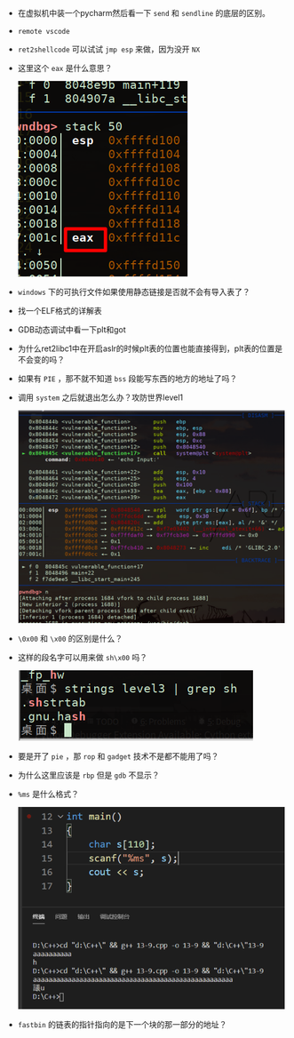 + 在虚拟机中装一个pycharm然后看一下 `send` 和 `sendline` 的底层的区别。

+ `remote vscode` 

+ `ret2shellcode` 可以试试 `jmp esp` 来做，因为没开 `NX`

+ 这里这个 `eax` 是什么意思？

  ![image-20201018173703552](https://raw.githubusercontent.com/smallzhong/picgo-pic-bed/master/image-20201018173703552.png)
  
+ `windows` 下的可执行文件如果使用静态链接是否就不会有导入表了？

+ 找一个ELF格式的详解表

+ GDB动态调试中看一下plt和got

+ 为什么ret2libc1中在开启aslr的时候plt表的位置也能直接得到，plt表的位置是不会变的吗？

+ 如果有 `PIE` ，那不就不知道 `bss` 段能写东西的地方的地址了吗？

+ 调用 `system` 之后就退出怎么办？攻防世界level1

  ![image-20201020195423693](https://raw.githubusercontent.com/smallzhong/picgo-pic-bed/master/image-20201020195423693.png)

+ `\0x00` 和 `\x00` 的区别是什么？

+ 这样的段名字可以用来做 `sh\x00` 吗？

  ![image-20201021163127500](https://raw.githubusercontent.com/smallzhong/picgo-pic-bed/master/image-20201021163127500.png)

+ 要是开了 `pie` ，那 `rop` 和 `gadget` 技术不是都不能用了吗？

+ 为什么这里应该是 `rbp` 但是 `gdb` 不显示？

+ `%ms` 是什么格式？

  ![image-20201023090635040](https://raw.githubusercontent.com/smallzhong/picgo-pic-bed/master/image-20201023090635040.png)

+ `fastbin` 的链表的指针指向的是下一个块的那一部分的地址？